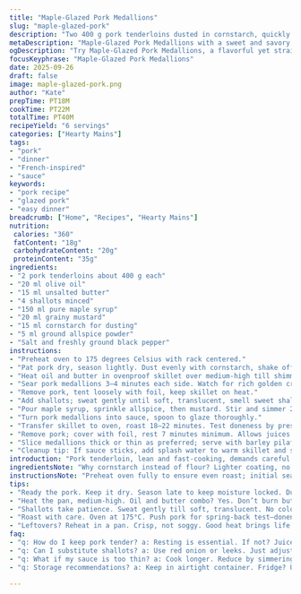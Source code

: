 ```yaml
---
title: "Maple-Glazed Pork Medallions"
slug: "maple-glazed-pork"
description: "Two 400 g pork tenderloins dusted in cornstarch, quickly seared in olive oil and butter blend. Shallots softened, then deglazed with spiced maple syrup and grainy mustard. Pork glazed, roasted at 175 °C till just pink. Rested under foil. Serve with smoked bacon barley pilaf or maple-spiced squash puree. Slightly less sweet, more texture. Subtle allspice added for depth. Timing based on meat’s spring, sauce thickening visual cues, and aroma shifts."
metaDescription: "Maple-Glazed Pork Medallions with a sweet and savory sauce. Elevate your pork tenderloin game with this French-inspired dish."
ogDescription: "Try Maple-Glazed Pork Medallions, a flavorful yet straightforward dish. Sear and glaze for juicy, tender bites."
focusKeyphrase: "Maple-Glazed Pork Medallions"
date: 2025-09-26
draft: false
image: maple-glazed-pork.png
author: "Kate"
prepTime: PT18M
cookTime: PT22M
totalTime: PT40M
recipeYield: "6 servings"
categories: ["Hearty Mains"]
tags:
- "pork"
- "dinner"
- "French-inspired"
- "sauce"
keywords:
- "pork recipe"
- "glazed pork"
- "easy dinner"
breadcrumb: ["Home", "Recipes", "Hearty Mains"]
nutrition: 
 calories: "360"
 fatContent: "18g"
 carbohydrateContent: "20g"
 proteinContent: "35g"
ingredients:
- "2 pork tenderloins about 400 g each"
- "20 ml olive oil"
- "15 ml unsalted butter"
- "4 shallots minced"
- "150 ml pure maple syrup"
- "20 ml grainy mustard"
- "15 ml cornstarch for dusting"
- "5 ml ground allspice powder"
- "Salt and freshly ground black pepper"
instructions:
- "Preheat oven to 175 degrees Celsius with rack centered."
- "Pat pork dry, season lightly. Dust evenly with cornstarch, shake off excess—creates that light crust sealing in juices."
- "Heat oil and butter in ovenproof skillet over medium-high till shimmering and butter browning but not burnt."
- "Sear pork medallions 3–4 minutes each side. Watch for rich golden crust, meat surface tightening—not dark but good Maillard color. Salt and pepper after sear to avoid drawing moisture out prematurely."
- "Remove pork, tent loosely with foil, keep skillet on heat."
- "Add shallots; sweat gently until soft, translucent, smell sweet shalloty aroma and no browning."
- "Pour maple syrup, sprinkle allspice, then mustard. Stir and simmer 2–3 minutes till sauce thickens to coat back of spoon, glossy and a bit sticky."
- "Turn pork medallions into sauce, spoon to glaze thoroughly."
- "Transfer skillet to oven, roast 18–22 minutes. Test doneness by pressing meat—the flesh should yield slightly but spring back. Over 60°C internal, pink but not raw. Overcook beefy, dry."
- "Remove pork; cover with foil, rest 7 minutes minimum. Allows juices to redistribute. Crucial step to avoid dry slices."
- "Slice medallions thick or thin as preferred; serve with barley pilaf containing smoked bacon or a pumpkin puree drizzled with maple and cracked peppercorns."
- "Cleanup tip: If sauce sticks, add splash water to warm skillet and scrape gently."
introduction: "Pork tenderloin, lean and fast-cooking, demands careful attention to moisture and timing. Skip heavy marinades; dusting with cornstarch gives a subtle crust that locks in juices while promoting browning. Shallots bring sweetness without overpowering. Maple syrup, its characteristic caramel notes, balances with grainy mustard’s tang and a hint of warming allspice. Medium heat searing followed by oven roasting finalizes texture—no rushing or needle thermometers needed. Resting pork is non-negotiable—letting the meat relax keeps slices juicy, tender, inviting. The sauce, glossy and sticky, clings to meat like a shiny glaze, promising a bite that’s sweet, earthy, and sharp. Serve with barley pilaf studded with smoky bacon for textural contrast or a softly spiced squash puree to echo the maple note. Game-changer in everyday pork, multi-layered but straightforward. The aroma rising from skillet—honeyed, peppery—signals more than flavor; it’s the kitchen reading your next step."
ingredientsNote: "Why cornstarch instead of flour? Lighter coating, no heavy crust, better caramelization. Butter and olive oil combo—oil raises smoke point while butter adds depth and aroma, avoid burning both by medium-high heat only. Grainy mustard is essential for texture and punch; Dijon alone too slick, sweeter varieties dilute bite. Allspice optional but elevates maple notes without overwhelming. Substitute shallots with finely chopped red onion or leeks if needed, but keep longer cooking as they’re harsher. Pure maple syrup—not pancake syrup—impacts flavor profoundly; if unavailable, use honey plus a splash of apple cider vinegar for acidity. Salt late to avoid moisture leaching from meat, common mistake with tenderloin. Keep ingredients ready; timing is tight."
instructionsNote: "Preheat oven fully to ensure even roast; initial sear sets flavor and texture, don’t skip or crowd pan; space pork to get full crust. Watch butter closely during sear—browned butter adds nutty flavor but scorched butter ruins sauce. Shallots require patience—transparency without color. Sauce thickness is tactile; swirl the pan, look for coating that clings to spoon’s back. Oven process relies on meat’s bounce-back, not clock alone—avoid poking repeatedly, preserve juices. Resting not just hold; note meat fibers relax, texture smooths, slice yields more easily and looks perfect. When reheating leftovers, crisp quickly in pan to restore exterior texture. Backup: if no ovenproof skillet, transfer quickly to roasting pan after glazing. Toss anything burnt, start fresh with deglazing steps; caramelized bits make sauce gritty. Use thermometer if uncertain but favor feel and look. Timing tweaks based on pork thickness and starting temperature."
tips:
- "Ready the pork. Keep it dry. Season late to keep moisture locked. Dust with cornstarch for a crust; use it sparingly for best results. Watch cornstarch; thick but not too heavy. Sear medallions—great crust crucial."
- "Heat the pan, medium-high. Oil and butter combo? Yes. Don’t burn butter; keep an eye. Shimmering surface, things bubbling. Sear until golden, not dark. That Maillard reaction is your friend. Use salt after—don't draw moisture too soon."
- "Shallots take patience. Sweat gently till soft, translucent. No color, just sweetness. That aroma? It means you’re on track. Then pour the maple syrup; allspice in next. Simmer till thickens—stickiness means done. No rush."
- "Roast with care. Oven at 175°C. Push pork for spring-back test—doneness gauge; perfect yield too. If it’s overcooked—dried out—test again next time. Rest covered, letting juices redistribute is critical. Juicy slices matter."
- "Leftovers? Reheat in a pan. Crisp, not soggy. Good heat brings life back. Backup plan: If no ovenproof skillet? Just move pork to roasted pan once glazed. Sauce thick? Splash in some water while scraping bits off."
faq:
- "q: How do I keep pork tender? a: Resting is essential. If not? Juices escape. Timing counts. Don’t skip it."
- "q: Can I substitute shallots? a: Use red onion or leeks. Just adjust cooking time. Shallots are sweeter, those are sharper."
- "q: What if my sauce is too thin? a: Cook longer. Reduce by simmering. Stir often. For thicker, add cornstarch slurry; mix beforehand, though."
- "q: Storage recommendations? a: Keep in airtight container. Fridge? Up to three days. Freeze? Yes, up to three months."

---
```

